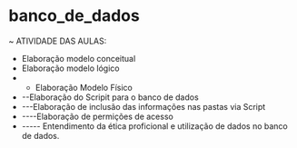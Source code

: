 # banco_de_dados

~ ATIVIDADE DAS AULAS:
- Elaboração modelo conceitual
- Elaboração modelo lógico
- - Elaboração Modelo Físico
- --Elaboração do Scripit para o banco de dados
- ---Elaboração de inclusão das informações nas pastas via Script
- ----Elaboração de permições de acesso
- ----- Entendimento da ética proficional e utilização de dados no banco de dados.
